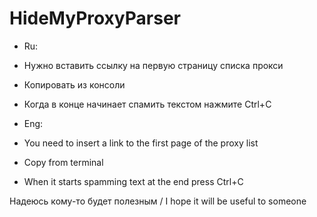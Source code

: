 # HideMyProxyParser

* Ru:
 * Нужно вставить ссылку на первую страницу списка прокси
 * Копировать из консоли
 * Когда в конце начинает спамить текстом нажмите Ctrl+C

* Eng:
 * You need to insert a link to the first page of the proxy list
 * Copy from terminal
 * When it starts spamming text at the end press Ctrl+C

Надеюсь кому-то будет полезным / I hope it will be useful to someone

